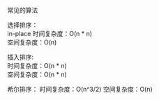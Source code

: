 ﻿常见的算法

选择排序：  
in-place
时间复杂度：O(n * n)  
空间复杂度：O(n)  

插入排序:  
时间复杂度：O(n * n)  
空间复杂度：O(n * n)

希尔排序：
时间复杂度：O(n^3/2)
空间复杂度：O(n)
